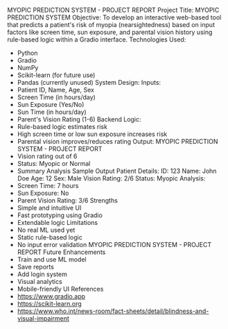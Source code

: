 MYOPIC PREDICTION SYSTEM - PROJECT REPORT
Project Title: MYOPIC PREDICTION SYSTEM
Objective: To develop an interactive web-based tool that predicts a patient's risk of myopia (nearsightedness) based on
input factors like screen time, sun exposure, and parental vision history using rule-based logic within a Gradio
interface.
Technologies Used:
- Python
- Gradio
- NumPy
- Scikit-learn (for future use)
- Pandas (currently unused)
System Design:
Inputs:
- Patient ID, Name, Age, Sex
- Screen Time (in hours/day)
- Sun Exposure (Yes/No)
- Sun Time (in hours/day)
- Parent's Vision Rating (1-6)
Backend Logic:
- Rule-based logic estimates risk
- High screen time or low sun exposure increases risk
- Parental vision improves/reduces rating
Output:
MYOPIC PREDICTION SYSTEM - PROJECT REPORT
- Vision rating out of 6
- Status: Myopic or Normal
- Summary Analysis
Sample Output
Patient Details:
ID: 123
Name: John Doe
Age: 12
Sex: Male
Vision Rating: 2/6
Status: Myopic
Analysis:
- Screen Time: 7 hours
- Sun Exposure: No
- Parent Vision Rating: 3/6
Strengths
- Simple and intuitive UI
- Fast prototyping using Gradio
- Extendable logic
Limitations
- No real ML used yet
- Static rule-based logic
- No input error validation
MYOPIC PREDICTION SYSTEM - PROJECT REPORT
Future Enhancements
- Train and use ML model
- Save reports
- Add login system
- Visual analytics
- Mobile-friendly UI
References
- https://www.gradio.app
- https://scikit-learn.org
- https://www.who.int/news-room/fact-sheets/detail/blindness-and-visual-impairment
